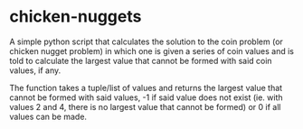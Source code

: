 # chicken-nuggets

A simple python script that calculates the solution to the coin problem (or chicken nugget problem) in which one is given a series of coin values and is told to calculate the largest value that cannot be formed with said coin values, if any.

The function takes a tuple/list of values and returns the largest value that cannot be formed with said values, -1 if said value does not exist (ie. with values 2 and 4, there is no largest value that cannot be formed) or 0 if all values can be made.
